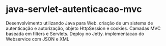 # java-servlet-autenticacao-mvc
Desenvolvimento utilizando Java para Web. criação de um sistema de autenticação e autorização, objeto HttpSession e cookies. Camadas MVC baseada em filters e Servlets. Deploy no Jetty. implementacao do Webservice com JSON e XML
